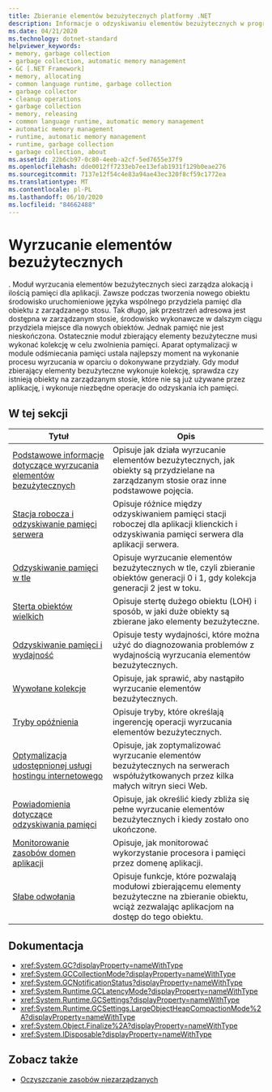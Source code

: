 ```yaml
---
title: Zbieranie elementów bezużytecznych platformy .NET
description: Informacje o odzyskiwaniu elementów bezużytecznych w programie .NET. Moduł zbierający elementy bezużyteczne platformy .NET zarządza alokacją i ilością pamięci dla aplikacji.
ms.date: 04/21/2020
ms.technology: dotnet-standard
helpviewer_keywords:
- memory, garbage collection
- garbage collection, automatic memory management
- GC [.NET Framework]
- memory, allocating
- common language runtime, garbage collection
- garbage collector
- cleanup operations
- garbage collection
- memory, releasing
- common language runtime, automatic memory management
- automatic memory management
- runtime, automatic memory management
- runtime, garbage collection
- garbage collection, about
ms.assetid: 22b6cb97-0c80-4eeb-a2cf-5ed7655e37f9
ms.openlocfilehash: dde0012ff7233eb7ee13efab1931f129b0eae276
ms.sourcegitcommit: 7137e12f54c4e83a94ae43ec320f8cf59c1772ea
ms.translationtype: MT
ms.contentlocale: pl-PL
ms.lasthandoff: 06/10/2020
ms.locfileid: "84662488"
---
```

# <a name="garbage-collection"></a>Wyrzucanie elementów bezużytecznych

. Moduł wyrzucania elementów bezużytecznych sieci zarządza alokacją i ilością pamięci dla aplikacji. Zawsze podczas tworzenia nowego obiektu środowisko uruchomieniowe języka wspólnego przydziela pamięć dla obiektu z zarządzanego stosu. Tak długo, jak przestrzeń adresowa jest dostępna w zarządzanym stosie, środowisko wykonawcze w dalszym ciągu przydziela miejsce dla nowych obiektów. Jednak pamięć nie jest nieskończona. Ostatecznie moduł zbierający elementy bezużyteczne musi wykonać kolekcję w celu zwolnienia pamięci. Aparat optymalizacji w module odśmiecania pamięci ustala najlepszy moment na wykonanie procesu wyrzucania w oparciu o dokonywane przydziały. Gdy moduł zbierający elementy bezużyteczne wykonuje kolekcję, sprawdza czy istnieją obiekty na zarządzanym stosie, które nie są już używane przez aplikację, i wykonuje niezbędne operacje do odzyskania ich pamięci.  
  
## <a name="in-this-section"></a>W tej sekcji
  
|Tytuł|Opis|  
|-----------|-----------------|  
|[Podstawowe informacje dotyczące wyrzucania elementów bezużytecznych](fundamentals.md)|Opisuje jak działa wyrzucanie elementów bezużytecznych, jak obiekty są przydzielane na zarządzanym stosie oraz inne podstawowe pojęcia.|  
|[Stacja robocza i odzyskiwanie pamięci serwera](workstation-server-gc.md)|Opisuje różnice między odzyskiwaniem pamięci stacji roboczej dla aplikacji klienckich i odzyskiwania pamięci serwera dla aplikacji serwera.|
|[Odzyskiwanie pamięci w tle](background-gc.md)|Opisuje wyrzucanie elementów bezużytecznych w tle, czyli zbieranie obiektów generacji 0 i 1, gdy kolekcja generacji 2 jest w toku.|
|[Sterta obiektów wielkich](large-object-heap.md)|Opisuje stertę dużego obiektu (LOH) i sposób, w jaki duże obiekty są zbierane jako elementy bezużyteczne.|
|[Odzyskiwanie pamięci i wydajność](performance.md)|Opisuje testy wydajności, które można użyć do diagnozowania problemów z wydajnością wyrzucania elementów bezużytecznych.|  
|[Wywołane kolekcje](induced.md)|Opisuje, jak sprawić, aby nastąpiło wyrzucanie elementów bezużytecznych.|  
|[Tryby opóźnienia](latency.md)|Opisuje tryby, które określają ingerencję operacji wyrzucania elementów bezużytecznych.|  
|[Optymalizacja udostępnionej usługi hostingu internetowego](optimization-for-shared-web-hosting.md)|Opisuje, jak zoptymalizować wyrzucanie elementów bezużytecznych na serwerach współużytkowanych przez kilka małych witryn sieci Web.|  
|[Powiadomienia dotyczące odzyskiwania pamięci](notifications.md)|Opisuje, jak określić kiedy zbliża się pełne wyrzucanie elementów bezużytecznych i kiedy zostało ono ukończone.|  
|[Monitorowanie zasobów domen aplikacji](app-domain-resource-monitoring.md)|Opisuje, jak monitorować wykorzystanie procesora i pamięci przez domenę aplikacji.|  
|[Słabe odwołania](weak-references.md)|Opisuje funkcje, które pozwalają modułowi zbierającemu elementy bezużyteczne na zbieranie obiektu, wciąż zezwalając aplikacjom na dostęp do tego obiektu.|  
  
## <a name="reference"></a>Dokumentacja

- <xref:System.GC?displayProperty=nameWithType>  
- <xref:System.GCCollectionMode?displayProperty=nameWithType>  
- <xref:System.GCNotificationStatus?displayProperty=nameWithType>  
- <xref:System.Runtime.GCLatencyMode?displayProperty=nameWithType>  
- <xref:System.Runtime.GCSettings?displayProperty=nameWithType>  
- <xref:System.Runtime.GCSettings.LargeObjectHeapCompactionMode%2A?displayProperty=nameWithType>  
- <xref:System.Object.Finalize%2A?displayProperty=nameWithType>  
- <xref:System.IDisposable?displayProperty=nameWithType>  
  
## <a name="see-also"></a>Zobacz także

- [Oczyszczanie zasobów niezarządzanych](unmanaged.md)
